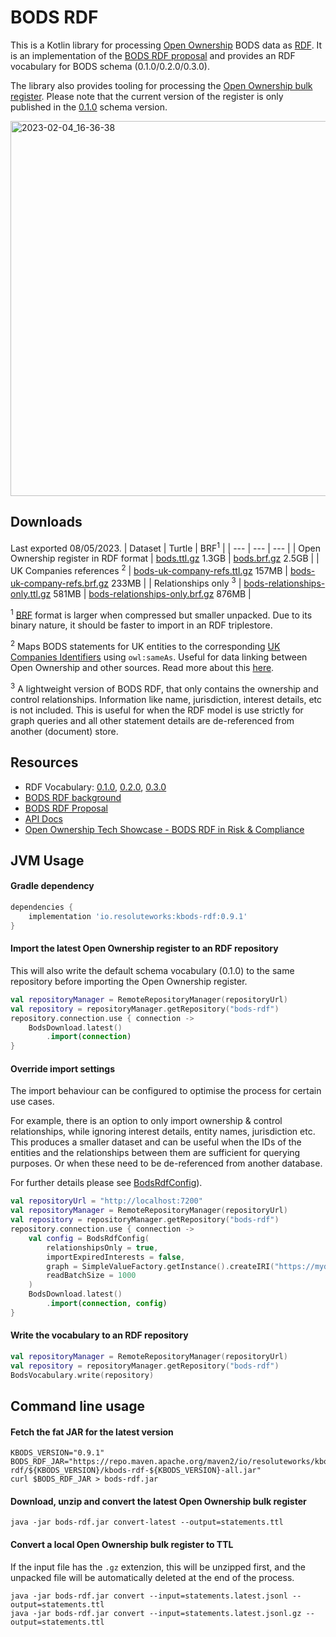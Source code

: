 # BODS RDF

This is a Kotlin library for processing [Open Ownership](https://www.openownership.org/) BODS data 
as [RDF](https://www.w3.org/RDF/). It is an implementation of the [BODS RDF proposal](https://docs.google.com/document/d/1vej-UkK7QtmfKrmU6aD15vceIzJDsCv1jbHCJWgn9hs)
and provides an RDF vocabulary for BODS schema (0.1.0/0.2.0/0.3.0).

The library also provides tooling for processing the [Open Ownership bulk register](https://register.openownership.org/download).
Please note that the current version of the register is only published in the [0.1.0](https://standard.openownership.org/en/0.1.0/)
schema version.

<img width="600" alt="2023-02-04_16-36-38" src="https://user-images.githubusercontent.com/2995576/216779559-64e9e754-efdb-44bd-8b9a-a1f87c643332.png">

## Downloads
Last exported 08/05/2023.
| Dataset | Turtle | BRF<sup>1</sup> |
| --- | --- | --- |
| Open Ownership register in RDF format | [bods.ttl.gz](https://bods-rdf.s3-eu-west-1.amazonaws.com/data/bods.ttl.gz) 1.3GB | [bods.brf.gz](https://bods-rdf.s3-eu-west-1.amazonaws.com/data/bods.brf.gz) 2.5GB |
| UK Companies references <sup>2</sup> | [bods-uk-company-refs.ttl.gz](https://bods-rdf.s3-eu-west-1.amazonaws.com/data/bods-uk-company-refs.ttl.gz) 157MB | [bods-uk-company-refs.brf.gz](https://bods-rdf.s3-eu-west-1.amazonaws.com/data/bods-uk-company-refs.brf.gz) 233MB |
| Relationships only <sup>3</sup> | [bods-relationships-only.ttl.gz](https://bods-rdf.s3-eu-west-1.amazonaws.com/data/bods-relationships-only.ttl.gz) 581MB | [bods-relationships-only.brf.gz](https://bods-rdf.s3-eu-west-1.amazonaws.com/data/bods-relationships-only.brf.gz) 876MB |

<sup>1</sup> [BRF](https://rdf4j.org/javadoc/latest/org/eclipse/rdf4j/rio/RDFFormat.html#BINARY) format is larger when compressed but smaller unpacked.
Due to its binary nature, it should be faster to import in an RDF triplestore.   


<sup>2</sup> Maps BODS statements for UK entities to the corresponding 
[UK Companies Identifiers](https://www.data.gov.uk/dataset/5a33338a-e142-4f05-9458-ca7283f410b3/company-identifiers-uris) using `owl:sameAs`.
Useful for data linking between Open Ownership and other sources.
Read more about this [here](https://world.hey.com/cos/using-bods-rdf-to-link-beneficial-ownership-records-with-other-datasets-0383cbd9).


<sup>3</sup> A lightweight version of BODS RDF, that only contains the ownership and control relationships.
Information like name, jurisdiction, interest details, etc is not included. This is useful for when the RDF model is use strictly
for graph queries and all other statement details are de-referenced from another (document) store. 

## Resources
* RDF Vocabulary:
[0.1.0](https://github.com/cosmin-marginean/kbods/blob/main/kbods-rdf/src/main/resources/vocabulary/bods-vocabulary-0.1.0.ttl),
[0.2.0](https://github.com/cosmin-marginean/kbods/blob/main/kbods-rdf/src/main/resources/vocabulary/bods-vocabulary-0.2.0.ttl),
[0.3.0](https://github.com/cosmin-marginean/kbods/blob/main/kbods-rdf/src/main/resources/vocabulary/bods-vocabulary-0.3.0.ttl)
* [BODS RDF background](https://world.hey.com/cos/an-rdf-vocabulary-for-beneficial-ownership-data-7a762fe1)
* [BODS RDF Proposal](https://docs.google.com/document/d/1vej-UkK7QtmfKrmU6aD15vceIzJDsCv1jbHCJWgn9hs)
* [API Docs](https://cosmin-marginean.github.io/bods-rdf/dokka)
* [Open Ownership Tech Showcase - BODS RDF in Risk & Compliance](https://github.com/cosmin-marginean/bods-rdf/blob/main/docs/OO-TechShowcase-May2022.pdf)

## JVM Usage
#### Gradle dependency
```groovy
dependencies {
    implementation 'io.resoluteworks:kbods-rdf:0.9.1'
}
```

#### Import the latest Open Ownership register to an RDF repository
This will also write the default schema vocabulary (0.1.0) to the same repository before importing the Open Ownership register.
```kotlin
val repositoryManager = RemoteRepositoryManager(repositoryUrl)
val repository = repositoryManager.getRepository("bods-rdf")
repository.connection.use { connection ->
    BodsDownload.latest()
        .import(connection)
}
```

#### Override import settings
The import behaviour can be configured to optimise the process for certain use cases.

For example, there is an option to only import ownership & control relationships,
while ignoring interest details, entity names, jurisdiction etc. This produces a smaller dataset and can be useful
when the IDs of the entities and the relationships between them are sufficient for querying purposes. Or when these need to be de-referenced from another database.

For further details please see [BodsRdfConfig]([https://cosmin-marginean.github.io/kbods/dokka/kbods-rdf/kbods-rdf/org.kbods.rdf/-bods-rdf-config/index.html)).

```kotlin
val repositoryUrl = "http://localhost:7200"
val repositoryManager = RemoteRepositoryManager(repositoryUrl)
val repository = repositoryManager.getRepository("bods-rdf")
repository.connection.use { connection ->
    val config = BodsRdfConfig(
        relationshipsOnly = true,
        importExpiredInterests = false,
        graph = SimpleValueFactory.getInstance().createIRI("https://mydomain.com", "mygraph"),
        readBatchSize = 1000
    )
    BodsDownload.latest()
        .import(connection, config)
}
```

#### Write the vocabulary to an RDF repository
```kotlin
val repositoryManager = RemoteRepositoryManager(repositoryUrl)
val repository = repositoryManager.getRepository("bods-rdf")
BodsVocabulary.write(repository)
```

## Command line usage

#### Fetch the fat JAR for the latest version
```shell
KBODS_VERSION="0.9.1"
BODS_RDF_JAR="https://repo.maven.apache.org/maven2/io/resoluteworks/kbods-rdf/${KBODS_VERSION}/kbods-rdf-${KBODS_VERSION}-all.jar"
curl $BODS_RDF_JAR > bods-rdf.jar
```

#### Download, unzip and convert the latest Open Ownership bulk register
```shell
java -jar bods-rdf.jar convert-latest --output=statements.ttl
```

#### Convert a local Open Ownership bulk register to TTL
If the input file has the `.gz` extenzion, this will be unzipped first, and the unpacked file will be automatically deleted at the end of the process.
```shell
java -jar bods-rdf.jar convert --input=statements.latest.jsonl --output=statements.ttl
java -jar bods-rdf.jar convert --input=statements.latest.jsonl.gz --output=statements.ttl
```
